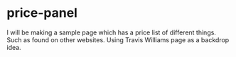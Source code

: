 # price-panel

I will be making a sample page which has a price list of different things. Such as found on other websites. Using Travis Williams page as a backdrop idea.
